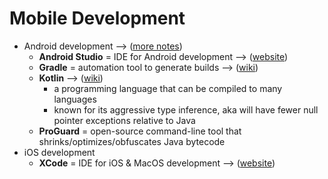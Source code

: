 # Mobile Development

- Android development ⟶ ([more notes](https://github.com/sunnyyy/AndroidNotes))
  - __Android Studio__ = IDE for Android development ⟶ ([website](https://developer.android.com/studio/))
  - __Gradle__ = automation tool to generate builds ⟶ ([wiki](https://en.wikipedia.org/wiki/Gradle))
  - __Kotlin__ ⟶ ([wiki](https://en.wikipedia.org/wiki/Kotlin_%28programming_language%29))
  	- a programming language that can be compiled to many languages
  	- known for its aggressive type inference, aka will have fewer null pointer exceptions relative to Java
  - __ProGuard__ = open-source command-line tool that shrinks/optimizes/obfuscates Java bytecode
- iOS development
  - __XCode__ = IDE for iOS & MacOS development ⟶ ([website](https://developer.apple.com/xcode/))